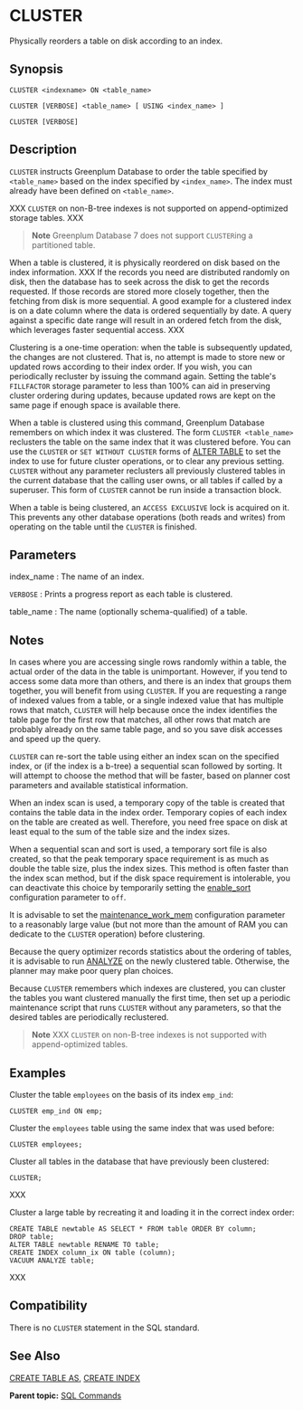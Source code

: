 # CLUSTER 

Physically reorders a table on disk according to an index. 

## <a id="section2"></a>Synopsis 

``` {#sql_command_synopsis}
CLUSTER <indexname> ON <table_name>

CLUSTER [VERBOSE] <table_name> [ USING <index_name> ]

CLUSTER [VERBOSE]
```

## <a id="section3"></a>Description 

`CLUSTER` instructs Greenplum Database to order the table specified by `<table_name>` based on the index specified by `<index_name>`. The index must already have been defined on `<table_name>`.

XXX `CLUSTER` on non-B-tree indexes is not supported on append-optimized storage tables. XXX

> **Note** Greenplum Database 7 does not support `CLUSTER`ing a partitioned table.

When a table is clustered, it is physically reordered on disk based on the index information. XXX If the records you need are distributed randomly on disk, then the database has to seek across the disk to get the records requested. If those records are stored more closely together, then the fetching from disk is more sequential. A good example for a clustered index is on a date column where the data is ordered sequentially by date. A query against a specific date range will result in an ordered fetch from the disk, which leverages faster sequential access. XXX

Clustering is a one-time operation: when the table is subsequently updated, the changes are not clustered. That is, no attempt is made to store new or updated rows according to their index order. If you wish, you can periodically recluster by issuing the command again. Setting the table's `FILLFACTOR` storage parameter to less than 100% can aid in preserving cluster ordering during updates, because updated rows are kept on the same page if enough space is available there.

When a table is clustered using this command, Greenplum Database remembers on which index it was clustered. The form `CLUSTER <table_name>` reclusters the table on the same index that it was clustered before. You can use the `CLUSTER` or `SET WITHOUT CLUSTER` forms of [ALTER TABLE](ALTER_TABLE.html) to set the index to use for future cluster operations, or to clear any previous setting. `CLUSTER` without any parameter reclusters all previously clustered tables in the current database that the calling user owns, or all tables if called by a superuser. This form of `CLUSTER` cannot be run inside a transaction block.

When a table is being clustered, an `ACCESS EXCLUSIVE` lock is acquired on it. This prevents any other database operations \(both reads and writes\) from operating on the table until the `CLUSTER` is finished.

## <a id="section4"></a>Parameters 

index_name
:   The name of an index.

`VERBOSE`
:   Prints a progress report as each table is clustered.

table_name
:   The name \(optionally schema-qualified\) of a table.

## <a id="section5"></a>Notes 

In cases where you are accessing single rows randomly within a table, the actual order of the data in the table is unimportant. However, if you tend to access some data more than others, and there is an index that groups them together, you will benefit from using `CLUSTER`. If you are requesting a range of indexed values from a table, or a single indexed value that has multiple rows that match, `CLUSTER` will help because once the index identifies the table page for the first row that matches, all other rows that match are probably already on the same table page, and so you save disk accesses and speed up the query.

`CLUSTER` can re-sort the table using either an index scan on the specified index, or \(if the index is a b-tree\) a sequential scan followed by sorting. It will attempt to choose the method that will be faster, based on planner cost parameters and available statistical information.

When an index scan is used, a temporary copy of the table is created that contains the table data in the index order. Temporary copies of each index on the table are created as well. Therefore, you need free space on disk at least equal to the sum of the table size and the index sizes.

When a sequential scan and sort is used, a temporary sort file is also created, so that the peak temporary space requirement is as much as double the table size, plus the index sizes. This method is often faster than the index scan method, but if the disk space requirement is intolerable, you can deactivate this choice by temporarily setting the [enable\_sort](../config_params/guc-list.html) configuration parameter to `off`.

It is advisable to set the [maintenance\_work\_mem](../config_params/guc-list.html) configuration parameter to a reasonably large value \(but not more than the amount of RAM you can dedicate to the `CLUSTER` operation\) before clustering.

Because the query optimizer records statistics about the ordering of tables, it is advisable to run [ANALYZE](ANALYZE.html) on the newly clustered table. Otherwise, the planner may make poor query plan choices.

Because `CLUSTER` remembers which indexes are clustered, you can cluster the tables you want clustered manually the first time, then set up a periodic maintenance script that runs `CLUSTER` without any parameters, so that the desired tables are periodically reclustered.

> **Note** XXX `CLUSTER` on non-B-tree indexes is not supported with append-optimized tables.

## <a id="section6"></a>Examples 

Cluster the table `employees` on the basis of its index `emp_ind`:

```
CLUSTER emp_ind ON emp;
```

Cluster the `employees` table using the same index that was used before:

```
CLUSTER employees;
```

Cluster all tables in the database that have previously been clustered:

```
CLUSTER;
```

XXX

Cluster a large table by recreating it and loading it in the correct index order:

```
CREATE TABLE newtable AS SELECT * FROM table ORDER BY column;
DROP table;
ALTER TABLE newtable RENAME TO table;
CREATE INDEX column_ix ON table (column);
VACUUM ANALYZE table;
```

XXX

## <a id="section7"></a>Compatibility 

There is no `CLUSTER` statement in the SQL standard.

## <a id="section8"></a>See Also 

[CREATE TABLE AS](CREATE_TABLE_AS.html), [CREATE INDEX](CREATE_INDEX.html)

**Parent topic:** [SQL Commands](../sql_commands/sql_ref.html)

